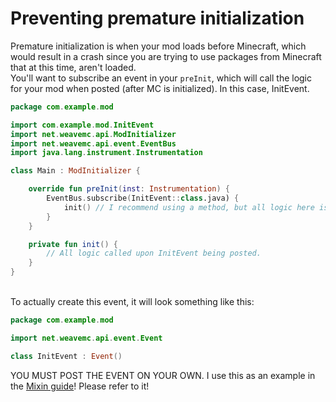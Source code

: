 # Preventing premature initialization
Premature initialization is when your mod loads before Minecraft, which would result in a crash since you are trying to use packages from Minecraft that at this time, aren't loaded. <br >
You'll want to subscribe an event in your `preInit`, which will call the logic for your mod when posted (after MC is initialized). In this case, InitEvent.

```kotlin
package com.example.mod

import com.example.mod.InitEvent
import net.weavemc.api.ModInitializer
import net.weavemc.api.event.EventBus
import java.lang.instrument.Instrumentation

class Main : ModInitializer {

    override fun preInit(inst: Instrumentation) {
        EventBus.subscribe(InitEvent::class.java) {
            init() // I recommend using a method, but all logic here is called upon InitEvent being posted.
        }
    }

    private fun init() {
        // All logic called upon InitEvent being posted.
    }
}
```

<br >
To actually create this event, it will look something like this:

```kotlin
package com.example.mod

import net.weavemc.api.event.Event

class InitEvent : Event()
```

YOU MUST POST THE EVENT ON YOUR OWN. I use this as an example in the [Mixin guide](https://github.com/astraltweaks/WeaveDevDocs/blob/main/docs/general/Mixins.md)! Please refer to it!
